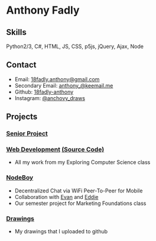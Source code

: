 # Anthony Fadly

## Skills

Python2/3, C#, HTML, JS, CSS, p5js, jQuery, Ajax, Node

## Contact
- Email: [18fadly.anthony@gmail.com](mailto:18fadly.anthony@gmail.com)
- Secondary Email: [anthony_@keemail.me](mailto:anthony_@keemail.me)
- Github: [18fadly-anthony](https://github.com/18fadly-anthony)
- Instagram: [@anchovy_draws](https://www.instagram.com/anchovy_draws/)

## Projects

### [Senior Project](https://18fadly-anthony.github.io/senior-project/)

### [Web Development](https://ecs-wemxbbqlnh.now.sh/) [(Source Code)](https://github.com/18fadly-anthony/ECS)

- All my work from my Exploring Computer Science class

### [NodeBoy](https://github.com/AppMakingBois/NodeBoy)

- Decentralized Chat via WiFi Peer-To-Peer for Mobile
- Collaboration with [Evan](https://github.com/evan3334) and [Eddie](https://github.com/Crumkid4)
- Our semester project for Marketing Foundations class

### [Drawings](https://github.com/18fadly-anthony/drawings)

- My drawings that I uploaded to github
